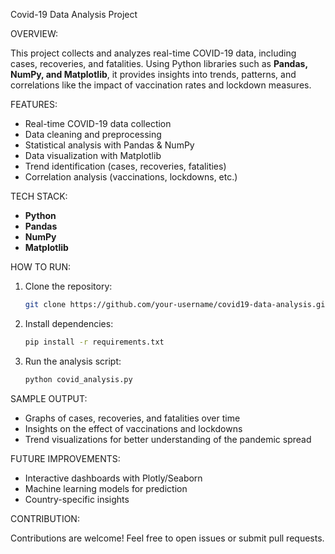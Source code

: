  Covid-19 Data Analysis Project

OVERVIEW:

This project collects and analyzes real-time COVID-19 data, including cases, recoveries, and fatalities. Using Python libraries such as **Pandas, NumPy, and Matplotlib**, it provides insights into trends, patterns, and correlations like the impact of vaccination rates and lockdown measures.

 FEATURES:

* Real-time COVID-19 data collection
* Data cleaning and preprocessing
* Statistical analysis with Pandas & NumPy
* Data visualization with Matplotlib
* Trend identification (cases, recoveries, fatalities)
* Correlation analysis (vaccinations, lockdowns, etc.)

 TECH STACK:

* **Python**
* **Pandas**
* **NumPy**
* **Matplotlib**

 HOW TO RUN:

1. Clone the repository:

   ```bash
   git clone https://github.com/your-username/covid19-data-analysis.git
   ```
2. Install dependencies:

   ```bash
   pip install -r requirements.txt
   ```
3. Run the analysis script:

   ```bash
   python covid_analysis.py
   ```

 SAMPLE OUTPUT:

* Graphs of cases, recoveries, and fatalities over time
* Insights on the effect of vaccinations and lockdowns
* Trend visualizations for better understanding of the pandemic spread

 FUTURE IMPROVEMENTS:

* Interactive dashboards with Plotly/Seaborn
* Machine learning models for prediction
* Country-specific insights

 CONTRIBUTION:

Contributions are welcome! Feel free to open issues or submit pull requests.
